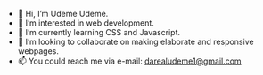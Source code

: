 - 👋 Hi, I’m Udeme Udeme.
- 👀 I’m interested in web development.
- 🌱 I’m currently learning CSS and Javascript.
- 💞️ I’m looking to collaborate on making elaborate and responsive webpages.
- 📫 You could reach me via e-mail: darealudeme1@gmail.com

<!---
Udeme98/Udeme98 is a ✨ special ✨ repository because its `README.md` (this file) appears on your GitHub profile.
You can click the Preview link to take a look at your changes.
--->

